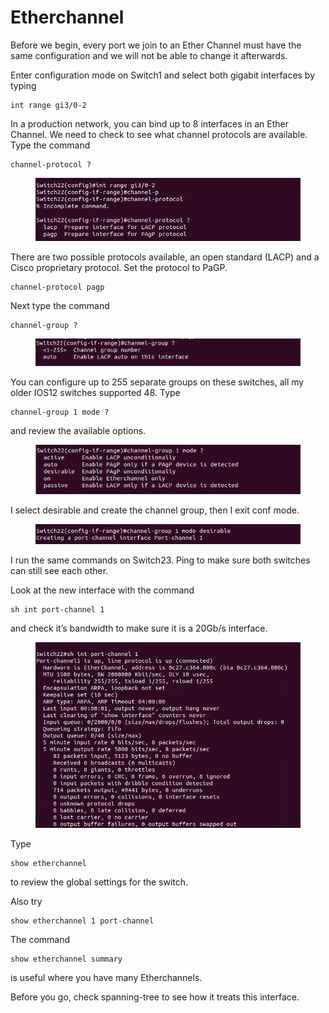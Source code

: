 # Etherchannel

Before we begin, every port we join to an Ether Channel must have the same configuration and we will not be able to change it afterwards.&#x20;

Enter configuration mode on Switch1 and select both gigabit interfaces by typing

```
int range gi3/0-2
```

&#x20;In a production network, you can bind up to 8 interfaces in an Ether Channel. We need to check to see what channel protocols are available. Type the command&#x20;

```
channel-protocol ?
```

<figure><img src="../.gitbook/assets/image (9).png" alt=""><figcaption></figcaption></figure>

There are two possible protocols available, an open standard (LACP) and a Cisco proprietary protocol. Set the protocol to PaGP.

```
channel-protocol pagp
```

Next type the command&#x20;

```
channel-group ?
```

<figure><img src="../.gitbook/assets/image (10).png" alt=""><figcaption></figcaption></figure>

You can configure up to 255 separate groups on these switches, all my older IOS12 switches supported 48. Type&#x20;

```
channel-group 1 mode ?
```

and review the available options.

<figure><img src="../.gitbook/assets/image (11).png" alt=""><figcaption></figcaption></figure>

I select desirable and create the channel group, then I exit conf mode.&#x20;

<figure><img src="../.gitbook/assets/image (12).png" alt=""><figcaption></figcaption></figure>

I run the same commands on Switch23. Ping to make sure both switches can still see each other.&#x20;

Look at the new interface with the command&#x20;

```
sh int port-channel 1
```

and check it’s bandwidth to make sure it is a 20Gb/s interface.

<figure><img src="../.gitbook/assets/image (13).png" alt=""><figcaption></figcaption></figure>

Type&#x20;

```
show etherchannel 
```

to review the global settings for the switch.

Also try&#x20;

```
show etherchannel 1 port-channel
```

The command&#x20;

```
show etherchannel summary
```

&#x20;is useful where you have many Etherchannels.

Before you go, check spanning-tree to see how it treats this interface.
